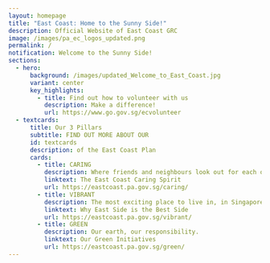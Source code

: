 ```yaml
---
layout: homepage
title: "East Coast: Home to the Sunny Side!"
description: Official Website of East Coast GRC
image: /images/pa_ec_logos_updated.png
permalink: /
notification: Welcome to the Sunny Side!
sections:
  - hero:
      background: /images/updated_Welcome_to_East_Coast.jpg
      variant: center
      key_highlights:
        - title: Find out how to volunteer with us
          description: Make a difference!
          url: https://www.go.gov.sg/ecvolunteer
  - textcards:
      title: Our 3 Pillars
      subtitle: FIND OUT MORE ABOUT OUR
      id: textcards
      description: of the East Coast Plan
      cards:
        - title: CARING
          description: Where friends and neighbours look out for each other.
          linktext: The East Coast Caring Spirit
          url: https://eastcoast.pa.gov.sg/caring/
        - title: VIBRANT
          description: The most exciting place to live in, in Singapore.
          linktext: Why East Side is the Best Side
          url: https://eastcoast.pa.gov.sg/vibrant/
        - title: GREEN
          description: Our earth, our responsibility.
          linktext: Our Green Initiatives
          url: https://eastcoast.pa.gov.sg/green/
---
```

